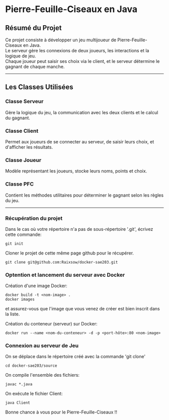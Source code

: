 # Pierre-Feuille-Ciseaux en Java

## Résumé du Projet
Ce projet consiste à développer un jeu multijoueur de Pierre-Feuille-Ciseaux en Java.  
Le serveur gère les connexions de deux joueurs, les interactions et la logique de jeu.  
Chaque joueur peut saisir ses choix via le client, et le serveur détermine le gagnant de chaque manche.

---

## Les Classes Utilisées

### **Classe Serveur**
Gère la logique du jeu, la communication avec les deux clients et le calcul du gagnant.

### **Classe Client**
Permet aux joueurs de se connecter au serveur, de saisir leurs choix, et d'afficher les résultats.

### **Classe Joueur**
Modèle représentant les joueurs, stocke leurs noms, points et choix.

### **Classe PFC**
Contient les méthodes utilitaires pour déterminer le gagnant selon les règles du jeu.

---

### Récupération du projet ###

Dans le cas où votre répertoire n'a pas de sous-répertoire '.git', écrivez cette commande:
```shell
git init
``` 

Cloner le projet de cette même page github pour le récupérer.
```shell
git clone git@github.com:Raixsow/docker-sae203.git
```

### Optention et lancement du serveur avec Docker

Création d'une image Docker:
```shell
docker build -t <nom-image> .
docker images
```
et assurez-vous que l'image que vous venez de créer est bien inscrit dans la liste. 

Création du conteneur (serveur) sur Docker:
```shell
docker run --name <nom-du-conteneur> -d -p <port-hôte>:80 <nom-image>
```

### Connexion au serveur de Jeu

On se déplace dans le répertoire créé avec la commande 'git clone'
```shell
cd docker-sae203/source
```

On compile l'ensemble des fichiers:
```shell
javac *.java
```

On exécute le fichier Client:
```shell
java Client
```

Bonne chance à vous pour le Pierre-Feuille-Ciseaux !!

